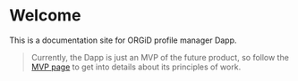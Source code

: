 # Welcome

This is a documentation site for ORGiD profile manager Dapp.

> Currently, the Dapp is just an MVP of the future product, so follow the [MVP page](src/mvp.md) to get into details about its principles of work.
